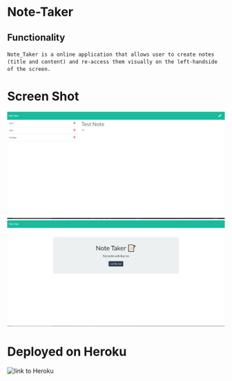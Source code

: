 # Note-Taker
## Functionality 
`Note_Taker is a online application that allows user to create notes (title and content) and re-access them visually on the left-handside of the screen. `
# Screen Shot 
![ScreenShot](/public/assets/photos/Notetaker1.JPG)
![ScreenShot](/public/assets/photos/Notetaker2.JPG)
# Deployed on Heroku 
![link to Heroku](https://note-takerrr.herokuapp.com/)
